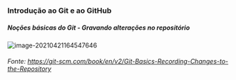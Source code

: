 ### **Introdução ao Git e ao GitHub**

##### **Noções básicas do Git - Gravando alterações no repositório**

![image-20210421164547646](C:\Users\192149\AppData\Roaming\Typora\typora-user-images\image-20210421164547646.png)

###### Fonte: https://git-scm.com/book/en/v2/Git-Basics-Recording-Changes-to-the-Repository